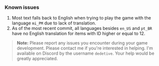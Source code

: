 ### Known issues

1. Most text falls back to English when trying to play the game with the language `mi_PM` due to lack of translation.
2. As of the most recent commit, all languages besides `en_US` and `pt_BR` have no English translation for items with ID higher or equal to 12.

> **Note:** Please report any issues you encounter during your game development. Please contact me if you're interested in helping. I'm available on Discord by the username `dedetive`. Your help would be greatly appreciated.